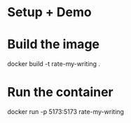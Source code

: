 # Setup + Demo

# Build the image
docker build -t rate-my-writing .  
# Run the container
docker run -p 5173:5173 rate-my-writing
